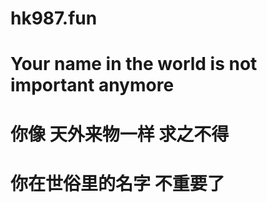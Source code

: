 # ############
# hk987.fun
# Your name in the world is not important anymore
# 你像 天外来物一样 求之不得
# 你在世俗里的名字 不重要了
# ############
